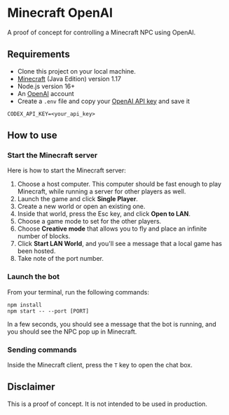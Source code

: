 # Minecraft OpenAI

A proof of concept for controlling a Minecraft NPC using OpenAI.

## Requirements

- Clone this project on your local machine.
- [Minecraft](https://www.minecraft.net/en-us/get-minecraft) (Java Edition) version 1.17
- Node.js version 16+
- An [OpenAI](https://openai.com) account 
- Create a `.env` file and copy your [OpenAI API key](https://beta.openai.com/account/api-keys) and save it

```
CODEX_API_KEY=<your_api_key>
```

## How to use

### Start the Minecraft server

Here is how to start the Minecraft server:

1. Choose a host computer. This computer should be fast enough to play Minecraft, while running a server for other players as well.
2. Launch the game and click **Single Player**.
3. Create a new world or open an existing one. 
4. Inside that world, press the Esc key, and click **Open to LAN**. 
5. Choose a game mode to set for the other players.
6. Choose **Creative mode** that allows you to fly and place an infinite number of blocks.
7. Click **Start LAN World**, and you'll see a message that a local game has been hosted.
8. Take note of the port number.

### Launch the bot

From your terminal, run the following commands:

```
npm install
npm start -- --port [PORT]
```

In a few seconds, you should see a message that the bot is running, and you should see the NPC pop up in Minecraft.

### Sending commands

Inside the Minecraft client, press the `T` key to open the chat box.

## Disclaimer

This is a proof of concept. It is not intended to be used in production.
